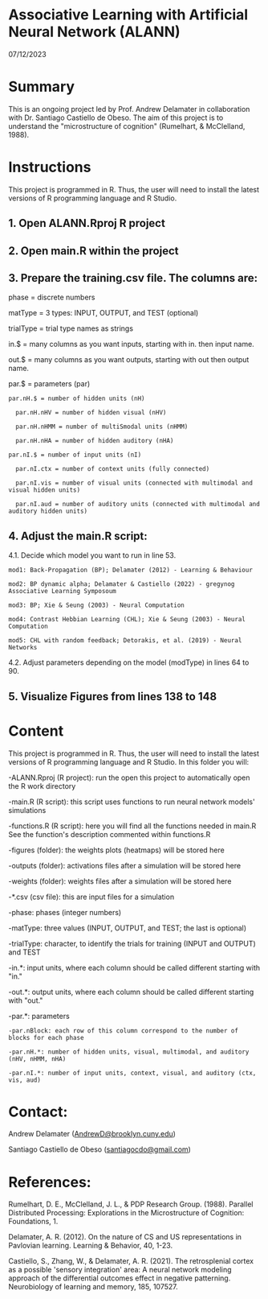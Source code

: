 # Associative Learning with Artificial Neural Network (ALANN)
07/12/2023



# Summary
This is an ongoing project led by Prof. Andrew Delamater in collaboration with Dr. Santiago Castiello de Obeso. The aim of this project is to understand the "microstructure of cognition" (Rumelhart, & McClelland, 1988).



# Instructions
This project is programmed in R. Thus, the user will need to install the latest versions of R programming language and R Studio. 

## 1. Open ALANN.Rproj R project ##

## 2. Open main.R within the project ##

## 3. Prepare the training.csv file. The columns are: ##
  
  phase = discrete numbers
  
  matType = 3 types: INPUT, OUTPUT, and TEST (optional)
  
  trialType = trial type names as strings 	
  
  in.$ = many columns as you want inputs, starting with in. then input name.  
  
  out.$ = many columns as you want outputs, starting with out then output name.  
  
  par.$ = parameters (par)
  
    par.nH.$ = number of hidden units (nH)
     
      par.nH.nHV = number of hidden visual (nHV)
    
      par.nH.nHMM = number of multiSmodal units (nHMM)
    
      par.nH.nHA = number of hidden auditory (nHA)	
   
    par.nI.$ = number of input units (nI)
   
      par.nI.ctx = number of context units (fully connected)
     
      par.nI.vis = number of visual units (connected with multimodal and visual hidden units)
     
      par.nI.aud = number of auditory units (connected with multimodal and auditory hidden units)
      
## 4. Adjust the main.R script: ##
  
  4.1. Decide which model you want to run in line 53. 
    
    mod1: Back-Propagation (BP); Delamater (2012) - Learning & Behaviour
    
    mod2: BP dynamic alpha; Delamater & Castiello (2022) - gregynog Associative Learning Symposoum
    
    mod3: BP; Xie & Seung (2003) - Neural Computation
    
    mod4: Contrast Hebbian Learning (CHL); Xie & Seung (2003) - Neural Computation
    
    mod5: CHL with random feedback; Detorakis, et al. (2019) - Neural Networks
  
  4.2. Adjust parameters depending on the model (modType) in lines 64 to 90.
  
## 5. Visualize Figures from lines 138 to 148 ##



# Content
This project is programmed in R. Thus, the user will need to install the latest versions of R programming language and R Studio. In this folder you will:

-ALANN.Rproj (R project): run the open this project to automatically open the R work directory 

-main.R (R script): this script uses functions to run neural network models' simulations

-functions.R (R script): here you will find all the functions needed in main.R
	See the function's description commented within functions.R

-figures (folder): the weights plots (heatmaps) will be stored here

-outputs (folder): activations files after a simulation will be stored here

-weights (folder): weights files after a simulation will be stored here

-*.csv (csv file): this are input files for a simulation
  
  -phase: phases (integer numbers)
  
  -matType: three values (INPUT, OUTPUT, and TEST; the last is optional)
  
  -trialType: character, to identify the trials for training (INPUT and OUTPUT) and TEST
  
  -in.*: input units, where each column should be called different starting with "in."
  
  -out.*: output units, where each column should be called different starting with "out."
  
  -par.*: parameters 
  
    -par.nBlock: each row of this column correspond to the number of blocks for each phase
  
    -par.nH.*: number of hidden units, visual, multimodal, and auditory (nHV, nHMM, nHA)
  
    -par.nI.*: number of input units, context, visual, and auditory (ctx, vis, aud)



# Contact:

Andrew Delamater (AndrewD@brooklyn.cuny.edu)

Santiago Castiello de Obeso (santiagocdo@gmail.com)



# References:

Rumelhart, D. E., McClelland, J. L., & PDP Research Group. (1988). 
Parallel Distributed Processing: Explorations in the Microstructure of Cognition: Foundations, 1.

Delamater, A. R. (2012). 
On the nature of CS and US representations in Pavlovian learning. 
Learning & Behavior, 40, 1-23.

Castiello, S., Zhang, W., & Delamater, A. R. (2021). 
The retrosplenial cortex as a possible 'sensory integration' area: A neural network modeling approach of the differential outcomes effect in negative patterning. 
Neurobiology of learning and memory, 185, 107527.